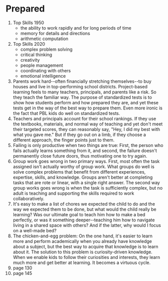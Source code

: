 # Prepared

1. Top Skills 1950 
    - the ability to work rapidly and for long periods of time
    - memory for details and directions
    - arithmetic computation
2. Top Skills 2020
    - complex problem solving
    - critical thinking
    - creativity
    - people management
    - coordinating with others
    - emotional intelligence
3. Parents work hard--often financially stretching themselves--to buy houses and live in top-performing school districts. Project-based learning feels to many teachers, principals, and parents like a risk. So they teach the familiar way. The purpose of standardized tests is to show how students perform and how prepared they are, and yet these tests get in the way of the best way to prepare them. Even more ironic is the fact that PBL kids do well on standardized tests.
4. Teachers and principals account for their school rankings. If they use the textbooks, materials, and normal way of teaching and yet don't meet their targeted scores, they can reasonably say, "Hey, I did my best with what you gave me." But if they go out on a limb, if they choose a different approach, the finger points just to them.
5. Failing is only productive when two things are true: First, the person who fails actually learns something from it, and second, the failure doesn't permanently close future doors, thus motivating one to try again.
6. Group work goes wrong in two primary ways. First, most often the task assigned isn't actually worthy of group work. What groups do well is solve complex problems that benefit from different experiences, expertise, skills, and knowledge. Groups aren't better at completing tasks that are rote or linear, with a single right answer. The second way group works goes wrong is when the task is sufficiently complex, but no adult is teaching and supporting the skills required to work collaboratively.
7. It's easy to make a list of chores we expected the child to do and the way we expected them to be done, but what would the child really be learning? Was our ultimate goal to teach him how to make a bed perfectly, or was it something deeper--teaching him how to navigate living in a shared space with others? And if the latter, why would I focus on a well-made bed?
8. The chicken-and-egg problem: On the one hand, it's easier to learn more and perform academically when you already have knowledge about a subject, but the best way to acquire that knowledge is to learn about it. The solution to this problem is curiosity-driven knowledge. When we enable kids to follow their curiosities and interests, they learn much more and get better at learning. It becomes a virtuous cycle. 
9.  page 130
10.  page 145
